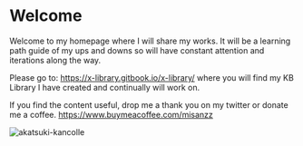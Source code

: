 # Welcome

Welcome to my homepage where I will share my works. It will be a learning path guide of my ups and downs so will have constant attention and iterations along the way.

Please go to: https://x-library.gitbook.io/x-library/ where you will find my KB Library I have created and continually will work on.

If you find the content useful, drop me a thank you on my twitter or donate me a coffee. https://www.buymeacoffee.com/misanzz

![akatsuki-kancolle](https://github.com/0ff1NX/Learning-Repo/assets/24962810/64829a9a-7bbc-42f0-82af-c9558acfd72b)
